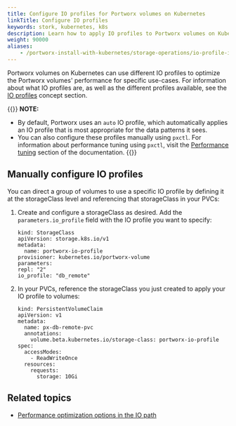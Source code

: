 ```yaml
---
title: Configure IO profiles for Portworx volumes on Kubernetes
linkTitle: Configure IO profiles
keywords: stork, kubernetes, k8s
description: Learn how to apply IO profiles to Portworx volumes on Kubernetes.
weight: 90000
aliases:
    - /portworx-install-with-kubernetes/storage-operations/io-profile-in-k8s/
---
```

Portworx volumes on Kubernetes can use different IO profiles to optimize the Portworx volumes' performance for specific use-cases. For information about what IO profiles are, as well as the different profiles available, see the [IO profiles](/concepts/io-profiles/) concept section. 

{{<info>}}
**NOTE:** 

* By default, Portworx uses an `auto` IO profile, which automatically applies an IO profile that is most appropriate for the data patterns it sees.
* You can also configure these profiles manually using `pxctl`. For information about performance tuning using `pxctl`, visit the [Performance tuning](/operations/operate-other/performance-and-tuning/tuning/) section of the documentation.
{{</info>}}

## Manually configure IO profiles

You can direct a group of volumes to use a specific IO profile by defining it at the storageClass level and referencing that storageClass in your PVCs:

1. Create and configure a storageClass as desired. Add the `parameters.io_profile` field with the IO profile you want to specify:
   
    ```text
    kind: StorageClass
    apiVersion: storage.k8s.io/v1
    metadata:
      name: portworx-io-profile
    provisioner: kubernetes.io/portworx-volume
    parameters:
    repl: "2"
    io_profile: "db_remote"
    ```

2. In your PVCs, reference the storageClass you just created to apply your IO profile to volumes: 
   
    ```text
    kind: PersistentVolumeClaim
    apiVersion: v1
    metadata:
      name: px-db-remote-pvc
      annotations:
        volume.beta.kubernetes.io/storage-class: portworx-io-profile
    spec:
      accessModes:
        - ReadWriteOnce
      resources:
        requests:
          storage: 10Gi
    ```


## Related topics

* [Performance optimization options in the IO path](/reference/performance-io-path/)
